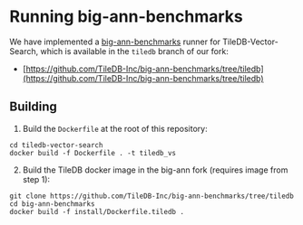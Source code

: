 # Running big-ann-benchmarks

We have implemented a [big-ann-benchmarks](https://big-ann-benchmarks.com) runner for TileDB-Vector-Search,
which is available in the `tiledb` branch of our fork:
- [https://github.com/TileDB-Inc/big-ann-benchmarks/tree/tiledb](https://github.com/TileDB-Inc/big-ann-benchmarks/tree/tiledb)

## Building

1) Build the `Dockerfile` at the root of this repository:

```
cd tiledb-vector-search
docker build -f Dockerfile . -t tiledb_vs
```

2) Build the TileDB docker image in the big-ann fork (requires image from step 1):

```
git clone https://github.com/TileDB-Inc/big-ann-benchmarks/tree/tiledb
cd big-ann-benchmarks
docker build -f install/Dockerfile.tiledb .
```
